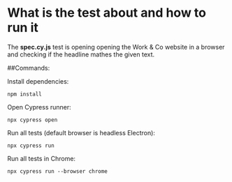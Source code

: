 
# What is the test about and how to run it

The **spec.cy.js** test is opening opening the Work & Co website in a browser and checking if the headline mathes the given text.

##Commands:

Install dependencies:
```
npm install
```
Open Cypress runner:
```
npx cypress open
```
Run all tests (default browser is headless Electron):
```
npx cypress run
```
Run all tests in Chrome:
```
npx cypress run --browser chrome
```
